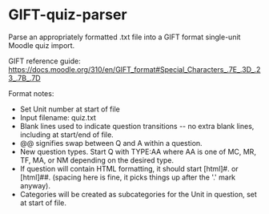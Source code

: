 # GIFT-quiz-parser
Parse an appropriately formatted .txt file into a GIFT format single-unit Moodle quiz import.

GIFT reference guide: https://docs.moodle.org/310/en/GIFT_format#Special_Characters_.7E_.3D_.23_.7B_.7D

Format notes:
* Set Unit number at start of file
* Input filename: quiz.txt
* Blank lines used to indicate question transitions -- no extra blank lines, including at start/end of file.
* @@ signifies swap between Q and A within a question.
* New question types. Start Q with TYPE:AA  where AA is one of MC, MR, TF, MA, or NM depending on the desired type.
* If question will contain HTML formatting, it should start [html]#. or [html]##. (spacing here is fine, it picks things up after the '.' mark anyway).
* Categories will be created as subcategories for the Unit in question, set at start of file.
